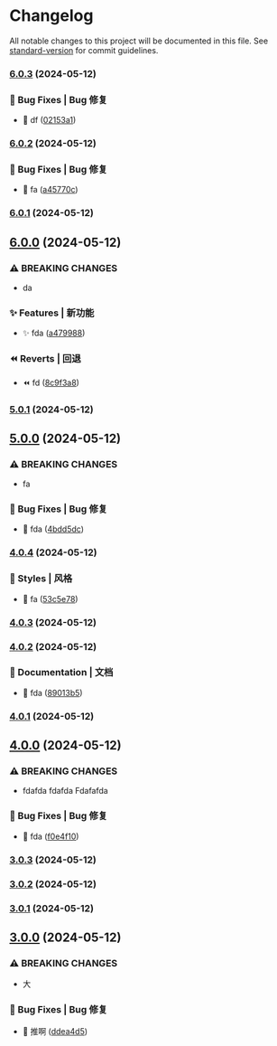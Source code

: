 # Changelog

All notable changes to this project will be documented in this file. See [standard-version](https://github.com/conventional-changelog/standard-version) for commit guidelines.

### [6.0.3](https://github.com/xuguanjie0706/everytrytest/compare/v6.0.2...v6.0.3) (2024-05-12)


### 🐛 Bug Fixes | Bug 修复

* :bug: df ([02153a1](https://github.com/xuguanjie0706/everytrytest/commit/02153a1b7a412ab24dd7adedfc58c02732a496ed))

### [6.0.2](https://github.com/xuguanjie0706/everytrytest/compare/v6.0.1...v6.0.2) (2024-05-12)


### 🐛 Bug Fixes | Bug 修复

* :bug: fa ([a45770c](https://github.com/xuguanjie0706/everytrytest/commit/a45770cd4009bbd8ac87ecfed7fa421781a59829))

### [6.0.1](https://github.com/xuguanjie0706/everytrytest/compare/v6.0.0...v6.0.1) (2024-05-12)

## [6.0.0](https://github.com/xuguanjie0706/everytrytest/compare/v5.0.1...v6.0.0) (2024-05-12)


### ⚠ BREAKING CHANGES

* da

### ✨ Features | 新功能

* :sparkles: fda ([a479988](https://github.com/xuguanjie0706/everytrytest/commit/a479988da683e79b5280ccaad9e345df64abd877))


### ⏪ Reverts | 回退

* :rewind: fd ([8c9f3a8](https://github.com/xuguanjie0706/everytrytest/commit/8c9f3a85568eeb796bc66e14f92e96eaff330ed3))

### [5.0.1](https://github.com/xuguanjie0706/everytrytest/compare/v5.0.0...v5.0.1) (2024-05-12)

## [5.0.0](https://github.com/xuguanjie0706/everytrytest/compare/v4.0.4...v5.0.0) (2024-05-12)


### ⚠ BREAKING CHANGES

* fa

### 🐛 Bug Fixes | Bug 修复

* :bug: fda ([4bdd5dc](https://github.com/xuguanjie0706/everytrytest/commit/4bdd5dc9c5417a88a50f6f6ff3fe6fe2b2734907))

### [4.0.4](https://github.com/xuguanjie0706/everytrytest/compare/v4.0.3...v4.0.4) (2024-05-12)


### 💄 Styles | 风格

* :lipstick: fa ([53c5e78](https://github.com/xuguanjie0706/everytrytest/commit/53c5e7869be717d4ca5fd4dad65e660bb384dc8f))

### [4.0.3](https://github.com/xuguanjie0706/everytrytest/compare/v4.0.2...v4.0.3) (2024-05-12)

### [4.0.2](https://github.com/xuguanjie0706/everytrytest/compare/v4.0.1...v4.0.2) (2024-05-12)


### 📝 Documentation | 文档

* :memo: fda ([89013b5](https://github.com/xuguanjie0706/everytrytest/commit/89013b5504982beafc97a654c0b9a33224f479f5))

### [4.0.1](https://github.com/xuguanjie0706/everytrytest/compare/v4.0.0...v4.0.1) (2024-05-12)

## [4.0.0](https://github.com/xuguanjie0706/everytrytest/compare/v3.0.3...v4.0.0) (2024-05-12)


### ⚠ BREAKING CHANGES

* fdafda
fdafda
Fdafafda

### 🐛 Bug Fixes | Bug 修复

* :bug: fda ([f0e4f10](https://github.com/xuguanjie0706/everytrytest/commit/f0e4f1099cfd0fd04af8757577a3810674287edd))

### [3.0.3](https://github.com/xuguanjie0706/everytrytest/compare/v3.0.2...v3.0.3) (2024-05-12)

### [3.0.2](https://github.com/xuguanjie0706/everytrytest/compare/v3.0.1...v3.0.2) (2024-05-12)

### [3.0.1](https://github.com/xuguanjie0706/everytrytest/compare/v3.0.0...v3.0.1) (2024-05-12)

## [3.0.0](https://github.com/xuguanjie0706/everytrytest/compare/v2.0.1...v3.0.0) (2024-05-12)


### ⚠ BREAKING CHANGES

* 大

### 🐛 Bug Fixes | Bug 修复

* :bug: 推啊 ([ddea4d5](https://github.com/xuguanjie0706/everytrytest/commit/ddea4d58c2e565a41f044317258aa0af7a450dee))
